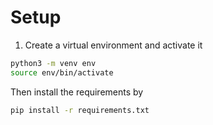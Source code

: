 # Setup

1. Create a virtual environment and activate it

```sh
python3 -m venv env
source env/bin/activate
```

Then install the requirements by

```sh
pip install -r requirements.txt
```